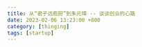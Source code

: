 ```yaml
---
title: 从“君子远庖厨”到朱元璋 -- 谈谈创业的心路
date: 2023-02-06 13:23:00 +800
category: [thinging]
tags: [startup]
---
```



